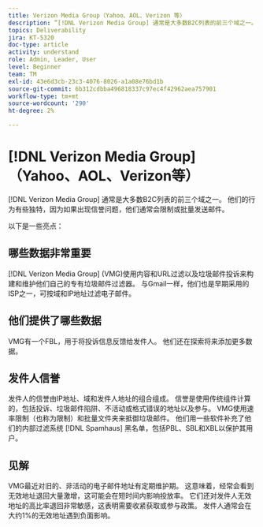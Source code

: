 ```yaml
---
title: Verizon Media Group（Yahoo、AOL、Verizon 等）
description: ”[!DNL Verizon Media Group] 通常是大多数B2C列表的前三个域之一。 他们的行为有些独特，因为如果出现信誉问题，他们通常会限制或大量发送邮件。”
topics: Deliverability
jira: KT-5320
doc-type: article
activity: understand
role: Admin, Leader, User
level: Beginner
team: TM
exl-id: 43e6d3cb-23c3-4076-8026-a1a08e76bd1b
source-git-commit: 6b312cdbba496818337c97ec4f42962aea757901
workflow-type: tm+mt
source-wordcount: '290'
ht-degree: 2%

---
```


# [!DNL Verizon Media Group] （Yahoo、AOL、Verizon等）

[!DNL Verizon Media Group] 通常是大多数B2C列表的前三个域之一。 他们的行为有些独特，因为如果出现信誉问题，他们通常会限制或批量发送邮件。

以下是一些亮点：

## 哪些数据非常重要

[!DNL Verizon Media Group] (VMG)使用内容和URL过滤以及垃圾邮件投诉来构建和维护他们自己的专有垃圾邮件过滤器。 与Gmail一样，他们也是早期采用的ISP之一，可按域和IP地址过滤电子邮件。

## 他们提供了哪些数据

VMG有一个FBL，用于将投诉信息反馈给发件人。 他们还在探索将来添加更多数据。

## 发件人信誉

发件人的信誉由IP地址、域和发件人地址的组合组成。 信誉是使用传统组件计算的，包括投诉、垃圾邮件陷阱、不活动或格式错误的地址以及参与。 VMG使用速率限制（也称为限制）和批量文件夹来抵御垃圾邮件。 他们用一些软件补充了他们的内部过滤系统 [!DNL Spamhaus] 黑名单，包括PBL、SBL和XBL以保护其用户。

## 见解

VMG最近对旧的、非活动的电子邮件地址有定期维护期。 这意味着，经常会看到无效地址退回大量激增，这可能会在短时间内影响投放率。 它们还对发件人无效地址的高比率退回非常敏感，这表明需要收紧获取或参与政策。 发件人通常会在大约1%的无效地址遇到负面影响。
